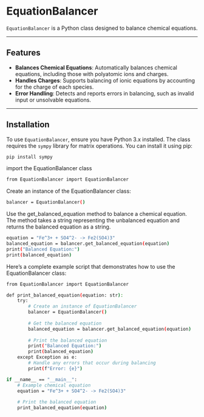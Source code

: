 # EquationBalancer

`EquationBalancer` is a Python class designed to balance chemical equations.

---

## Features

- **Balances Chemical Equations**: Automatically balances chemical equations, including those with polyatomic ions and charges.
- **Handles Charges**: Supports balancing of ionic equations by accounting for the charge of each species.
- **Error Handling**: Detects and reports errors in balancing, such as invalid input or unsolvable equations.

---

## Installation

To use `EquationBalancer`, ensure you have Python 3.x installed. The class requires the `sympy` library for matrix operations. You can install it using pip:

```bash
pip install sympy
```

import the EquationBalancer  class

```bash
from EquationBalancer import EquationBalancer
```

Create an instance of the EquationBalancer class:

```bash
balancer = EquationBalancer()
```

Use the get_balanced_equation method to balance a chemical equation. The method takes a string representing the unbalanced equation and returns the balanced equation as a string.
```bash
equation = "Fe^3+ + SO4^2- -> Fe2(SO4)3"
balanced_equation = balancer.get_balanced_equation(equation)
print("Balanced Equation:")
print(balanced_equation)
```

Here’s a complete example script that demonstrates how to use the EquationBalancer class:
```bash
from EquationBalancer import EquationBalancer

def print_balanced_equation(equation: str):
    try:
        # Create an instance of EquationBalancer
        balancer = EquationBalancer()
        
        # Get the balanced equation
        balanced_equation = balancer.get_balanced_equation(equation)
        
        # Print the balanced equation
        print("Balanced Equation:")
        print(balanced_equation)
    except Exception as e:
        # Handle any errors that occur during balancing
        print(f"Error: {e}")

if __name__ == "__main__":
    # Example chemical equation
    equation = "Fe^3+ + SO4^2- -> Fe2(SO4)3"
    
    # Print the balanced equation
    print_balanced_equation(equation)
```